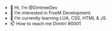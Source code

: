 - 👋 Hi, I’m @DimtreeDev
- 👀 I’m interested in FiveM Development.
- 🌱 I’m currently learning LUA, CSS, HTML & JS.
- 📫 How to reach me Dimitri`#0001

<!---
DimtreeDev/DimtreeDev is a ✨ special ✨ repository because its `README.md` (this file) appears on your GitHub profile.
You can click the Preview link to take a look at your changes.
--->

